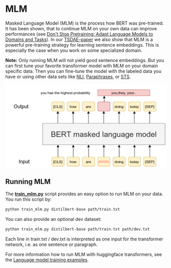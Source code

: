 # MLM

Masked Language Model (MLM) is the process how BERT was pre-trained. It has been shown, that to continue MLM on your own data can improve performances (see [Don't Stop Pretraining: Adapt Language Models to Domains and Tasks](https://arxiv.org/abs/2004.10964)). In our [TSDAE-paper](https://arxiv.org/abs/2104.06979) we also show that MLM is a powerful pre-training strategy for learning sentence embeddings. This is especially the case when you work on some specialized domain.

**Note:** Only running MLM will not yield good sentence embeddings. But you can first tune your favorite transformer model with MLM on your domain specific data. Then you can fine-tune the model with the labeled data you have or using other data sets like [NLI](../../training/nli/README.md), [Paraphrases](../../training/paraphrases/README.md), or [STS](../../training/sts/README.md).

![MLM working](https://raw.githubusercontent.com/UKPLab/sentence-transformers/master/docs/img/MLM.png)

## Running MLM

The **[train_mlm.py](train_mlm.py)** script provides an easy option to run MLM on your data. You run this script by:

```bash
python train_mlm.py distilbert-base path/train.txt
```

You can also provide an optional dev dataset:

```bash
python train_mlm.py distilbert-base path/train.txt path/dev.txt
```

Each line in train.txt / dev.txt is interpreted as one input for the transformer network, i.e. as one sentence or paragraph.

For more information how to run MLM with huggingface transformers, see the [Language model training examples](https://github.com/huggingface/transformers/tree/master/examples/pytorch/language-modeling).
